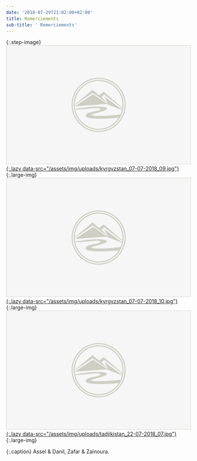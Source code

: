 ```yaml
---
date: '2018-07-29T21:02:00+02:00'
title: Remerciements
sub-title: ' Remerciements'
---
```

{:.step-image}
[![](/assets/img/placeholder.png){:.lazy data-src="/assets/img/uploads/kyrgyzstan_07-07-2018_09.jpg"}](/assets/img/uploads/kyrgyzstan_07-07-2018_09.jpg "Assel & Danil"){:.large-img}
[![](/assets/img/placeholder.png){:.lazy data-src="/assets/img/uploads/kyrgyzstan_07-07-2018_10.jpg"}](/assets/img/uploads/kyrgyzstan_07-07-2018_10.jpg "Danil & nous"){:.large-img}
[![](/assets/img/placeholder.png){:.lazy data-src="/assets/img/uploads/tadjikistan_22-07-2018_07.jpg"}](/assets/img/uploads/tadjikistan_22-07-2018_07.jpg "Zafar & Zaïnoura"){:.large-img}

{:.caption}
Assel & Danil, Zafar & Zaïnoura.
